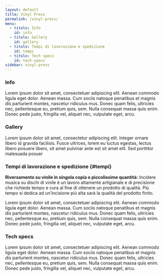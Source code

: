 ```yaml
---
layout: default
title: Vinyl Press
permalink: /vinyl-press/
menu:
  - titolo: Info
    id: info
  - titolo: Gallery
    id: gallery
  - titolo: Tempi di lavorazione e spedizione
    id: tempi
  - titolo: Tech specs
    id: tech-specs
sidebar: vinyl-press
---
```


### Info

Lorem ipsum dolor sit amet, consectetuer adipiscing elit. Aenean commodo ligula eget dolor. Aenean massa. Cum sociis natoque penatibus et magnis dis parturient montes, nascetur ridiculus mus. Donec quam felis, ultricies nec, pellentesque eu, pretium quis, sem. Nulla consequat massa quis enim. Donec pede justo, fringilla vel, aliquet nec, vulputate eget, arcu.


### Gallery

Lorem ipsum dolor sit amet, consectetur adipiscing elit. Integer ornare libero id gravida facilisis. Fusce ultrices, lorem eu luctus egestas, lectus libero posuere libero, sit amet pulvinar ante est sit amet elit. Sed porttitor malesuada posuer

### Tempi di lavorazione e spedizione {#tempi}

__Riversamento su vinile in singola copia o piccolissime quantità:__ Incidere musica su dischi di vinile è un lavoro altamente artigianale e di precisione che richiede tempo e cura al fine di ottenere un prodotto di qualità. Più tempo si dedica ad un’incisione più alta sarà la qualità del prodotto finito.

Lorem ipsum dolor sit amet, consectetuer adipiscing elit. Aenean commodo ligula eget dolor. Aenean massa. Cum sociis natoque penatibus et magnis dis parturient montes, nascetur ridiculus mus. Donec quam felis, ultricies nec, pellentesque eu, pretium quis, sem. Nulla consequat massa quis enim. Donec pede justo, fringilla vel, aliquet nec, vulputate eget, arcu.

### Tech specs

Lorem ipsum dolor sit amet, consectetuer adipiscing elit. Aenean commodo ligula eget dolor. Aenean massa. Cum sociis natoque penatibus et magnis dis parturient montes, nascetur ridiculus mus. Donec quam felis, ultricies nec, pellentesque eu, pretium quis, sem. Nulla consequat massa quis enim. Donec pede justo, fringilla vel, aliquet nec, vulputate eget, arcu.
